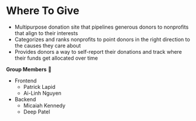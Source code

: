 # Where To Give

- Multipurpose donation site that pipelines generous donors to nonprofits that align to their interests
- Categorizes and ranks nonprofits to point donors in the right direction to the causes they care about
- Provides donors a way to self-report their donations and track where their funds get allocated over time


**Group Members** :busts_in_silhouette:
- Frontend 
  - Patrick Lapid
  - Ai-Linh Nguyen
- Backend 
  - Micaiah Kennedy
  - Deep Patel
